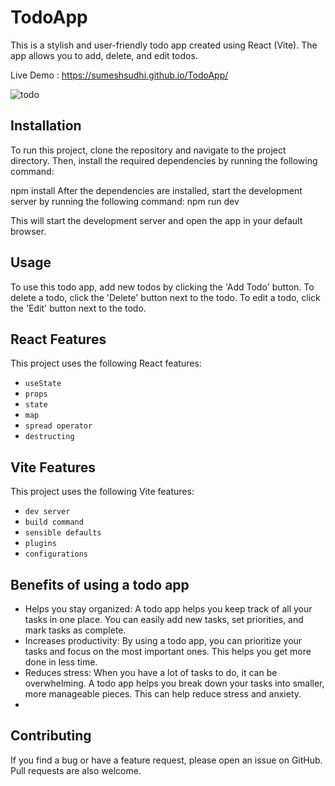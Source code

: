 # TodoApp

This is a stylish and user-friendly todo app created using React (Vite). The app allows you to add, delete, and edit todos. 

Live Demo : https://sumeshsudhi.github.io/TodoApp/

![todo](https://github.com/SumeshSudhi/TodoApp/assets/155970384/5a5b91b6-3dcc-4088-b7a6-ba7456aaafc7)

## Installation

To run this project, clone the repository and navigate to the project directory. Then, install the required dependencies by running the following command:

npm install
After the dependencies are installed, start the development server by running the following command:
npm run dev

This will start the development server and open the app in your default browser.

## Usage

To use this todo app, add new todos by clicking the 'Add Todo' button. To delete a todo, click the 'Delete' button next to the todo. To edit a todo, click the 'Edit' button next to the todo.

## React Features

This project uses the following React features:

- `useState`
- `props`
- `state`
- `map`
- `spread operator`
- `destructing`

## Vite Features

This project uses the following Vite features:

- `dev server`
- `build command`
- `sensible defaults`
- `plugins`
- `configurations`
 
## Benefits of using a todo app 
- Helps you stay organized: A todo app helps you keep track of all your tasks in one place. You can easily add new tasks, set priorities, and mark tasks as complete.
- Increases productivity: By using a todo app, you can prioritize your tasks and focus on the most important ones. This helps you get more done in less time.
- Reduces stress: When you have a lot of tasks to do, it can be overwhelming. A todo app helps you break down your tasks into smaller, more manageable pieces. This can help reduce stress and anxiety.
- 
## Contributing

If you find a bug or have a feature request, please open an issue on GitHub. Pull requests are also welcome.
